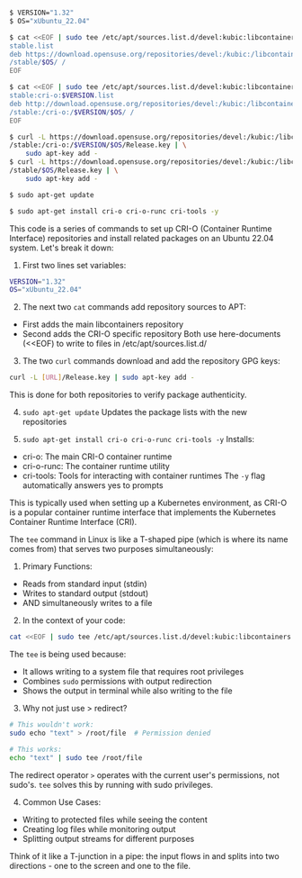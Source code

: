 ```bash

$ VERSION="1.32"
$ OS="xUbuntu_22.04"

$ cat <<EOF | sudo tee /etc/apt/sources.list.d/devel:kubic:libcontainers:
stable.list
deb https://download.opensuse.org/repositories/devel:/kubic:/libcontainers:
/stable/$OS/ /
EOF

$ cat <<EOF | sudo tee /etc/apt/sources.list.d/devel:kubic:libcontainers:
stable:cri-o:$VERSION.list
deb http://download.opensuse.org/repositories/devel:/kubic:/libcontainers:
/stable:/cri-o:/$VERSION/$OS/ /
EOF

$ curl -L https://download.opensuse.org/repositories/devel:/kubic:/libcontainers:
/stable:/cri-o:/$VERSION/$OS/Release.key | \
    sudo apt-key add -
$ curl -L https://download.opensuse.org/repositories/devel:/kubic:/libcontainers:
/stable/$OS/Release.key | \
    sudo apt-key add -

$ sudo apt-get update

$ sudo apt-get install cri-o cri-o-runc cri-tools -y
```


This code is a series of commands to set up CRI-O (Container Runtime Interface) repositories and install related packages on an Ubuntu 22.04 system. Let's break it down:

1. First two lines set variables:
```bash
VERSION="1.32"
OS="xUbuntu_22.04"
```

2. The next two `cat` commands add repository sources to APT:
- First adds the main libcontainers repository
- Second adds the CRI-O specific repository
Both use here-documents (<<EOF) to write to files in /etc/apt/sources.list.d/

3. The two `curl` commands download and add the repository GPG keys:
```bash
curl -L [URL]/Release.key | sudo apt-key add -
```
This is done for both repositories to verify package authenticity.

4. `sudo apt-get update`
Updates the package lists with the new repositories

5. `sudo apt-get install cri-o cri-o-runc cri-tools -y`
Installs:
- cri-o: The main CRI-O container runtime
- cri-o-runc: The container runtime utility
- cri-tools: Tools for interacting with container runtimes
The `-y` flag automatically answers yes to prompts

This is typically used when setting up a Kubernetes environment, as CRI-O is a popular container runtime interface that implements the Kubernetes Container Runtime Interface (CRI).



The `tee` command in Linux is like a T-shaped pipe (which is where its name comes from) that serves two purposes simultaneously:

1. Primary Functions:
- Reads from standard input (stdin)
- Writes to standard output (stdout)
- AND simultaneously writes to a file

2. In the context of your code:
```bash
cat <<EOF | sudo tee /etc/apt/sources.list.d/devel:kubic:libcontainers:stable.list
```

The `tee` is being used because:
- It allows writing to a system file that requires root privileges
- Combines `sudo` permissions with output redirection
- Shows the output in terminal while also writing to the file

3. Why not just use > redirect?
```bash
# This wouldn't work:
sudo echo "text" > /root/file  # Permission denied

# This works:
echo "text" | sudo tee /root/file
```
The redirect operator `>` operates with the current user's permissions, not sudo's. `tee` solves this by running with sudo privileges.

4. Common Use Cases:
- Writing to protected files while seeing the content
- Creating log files while monitoring output
- Splitting output streams for different purposes

Think of it like a T-junction in a pipe: the input flows in and splits into two directions - one to the screen and one to the file.
